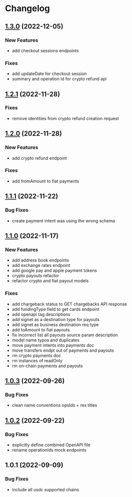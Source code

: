 # Changelog

## [1.3.0](https://github.com/circlefin/openapi-internal/compare/v1.2.1...v1.3.0) (2022-12-05)


### New Features

* add checkout sessions endpoints 


### Fixes

* add updateDate for checkout session 
* summary and operation id for crypto refund api 

## [1.2.1](https://github.com/circlefin/openapi-internal/compare/v1.2.0...v1.2.1) (2022-11-28)


### Fixes

* remove identities from crypto refund creation request 

## [1.2.0](https://github.com/circlefin/openapi-internal/compare/v1.1.1...v1.2.0) (2022-11-28)


### New Features

* add crypto refund endpoint 


### Fixes

* add fromAmount to fiat payments 

## [1.1.1](https://github.com/circlefin/openapi-internal/compare/v1.1.0...v1.1.1) (2022-11-22)


### Bug Fixes

* create payment intent was using the wrong schema 

## [1.1.0](https://github.com/circlefin/openapi-internal/compare/v1.0.3...v1.1.0) (2022-11-17)


### New Features

* add address book endpoints 
* add exchange rates endpoint 
* add google pay and apple payment tokens 
* crypto payouts refactor 
* refactor crypto and fiat payout models 


### Fixes

* add chargeback status to GET chargebacks API response 
* add fundingType field to get cards endpoint 
* add openapi tag descriptions 
* add signet as a destination type for payouts 
* add signet as business destination req type 
* add toAmount to fiat payouts 
* fix incorrect list all payouts source param description 
* model name typos and duplicates 
* move payment intents into payments doc 
* move transfers endpt out of payments and payouts 
* rm crypto payments doc 
* rm instances of readOnly 
* rm on-chain payments and payouts 

## [1.0.3](https://github.com/circlefin/openapi-internal/compare/v1.0.2...v1.0.3) (2022-09-26)


### Bug Fixes

* clean name conventions opsIds + res titles 

## [1.0.2](https://github.com/circlefin/openapi-internal/compare/v1.0.1...v1.0.2) (2022-09-22)


### Bug Fixes

* explicitly define combined OpenAPI file 
* rename operationIds mock endpoints 

## 1.0.1 (2022-09-09)


### Bug Fixes

* include all usdc supported chains 
